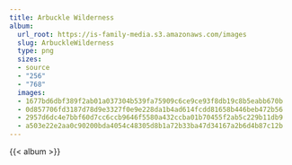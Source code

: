 ```yaml
---
title: Arbuckle Wilderness
album:
  url_root: https://is-family-media.s3.amazonaws.com/images
  slug: ArbuckleWilderness
  type: png
  sizes:
  - source
  - "256"
  - "768"
  images:
  - 1677bd6dbf389f2ab01a037304b539fa75909c6ce9ce93f8db19c8b5eabb670b
  - 0d857706fd3187d78d9e3327f0e9e228da1b4ad614fcdd81658b446beb472b56
  - 2957d6dc4e7bbf60d7cc6ccb9646f5580a432ccba01b70455f2ab5c229b11db9
  - a503e22e2aa0c90200bda4054c48305d8b1a72b33ba47d34167a2b6d4b87c12b
---
```

{{< album >}}
